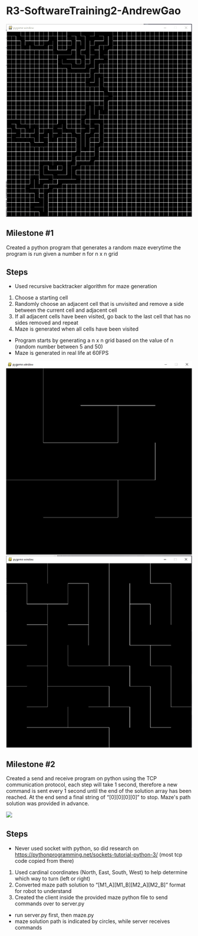# R3-SoftwareTraining2-AndrewGao


![](maze.gif)

## Milestone #1
Created a python program that generates a random maze everytime the program is run given a number n for n x n grid

## Steps
- Used recursive backtracker algorithm for maze generation
1. Choose a starting cell
2. Randomly choose an adjacent cell that is unvisited and remove a side between the current cell and adjacent cell
3. If all adjacent cells have been visited, go back to the last cell that has no sides removed and repeat
4. Maze is generated when all cells have been visited

- Program starts by generating a n x n grid based on the value of n (random number between 5 and 50)
- Maze is generated in real life at 60FPS

![5x5 Maze](5x5.jpg)
![9x9 Maze](9x9.jpg)

## Milestone #2
Created a send and receive program on python using the TCP communication protocol, each step will take 1 second, therefore a new command is sent every 1 second until the end of the solution array has been reached. At the end send a final string of “[0][0][0][0]” to stop. Maze's path solution was provided in advance.

![](tcp.jpeg)

## Steps
- Never used socket with python, so did research on https://pythonprogramming.net/sockets-tutorial-python-3/ (most tcp code copied from there)
1. Used cardinal coordinates (North, East, South, West) to help determine which way to turn (left or right)
2. Converted maze path solution to “[M1_A][M1_B][M2_A][M2_B]” format for robot to understand
3. Created the client inside the provided maze python file to send commands over to server.py

- run server.py first, then maze.py
- maze solution path is indicated by circles, while server receives commands
